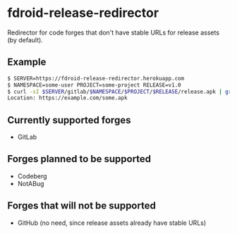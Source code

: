 # fdroid-release-redirector

Redirector for code forges that don't have stable URLs for release
assets (by default).

## Example

```sh
$ SERVER=https://fdroid-release-redirector.herokuapp.com
$ NAMESPACE=some-user PROJECT=some-project RELEASE=v1.0
$ curl -sI $SERVER/gitlab/$NAMESPACE/$PROJECT/$RELEASE/release.apk | grep ^Location:
Location: https://example.com/some.apk
```

## Currently supported forges

* GitLab

## Forges planned to be supported

* Codeberg
* NotABug

## Forges that will not be supported

* GitHub (no need, since release assets already have stable URLs)
